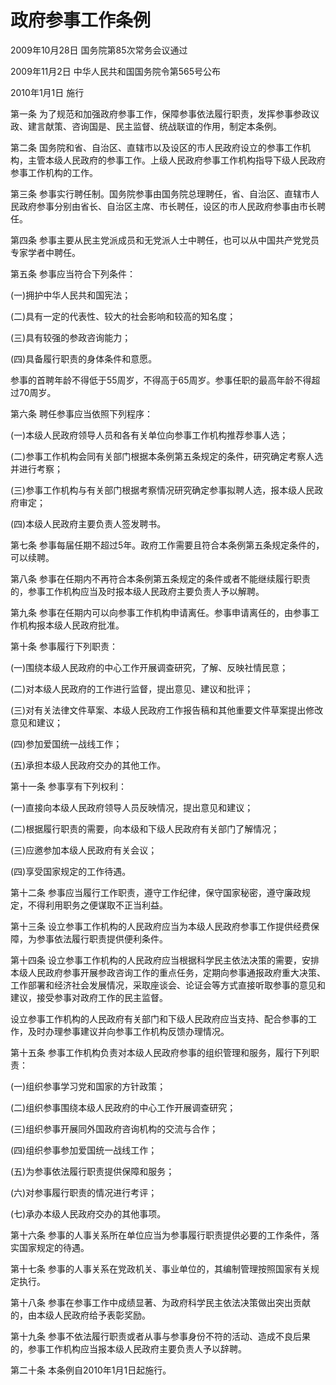 # 政府参事工作条例

2009年10月28日 国务院第85次常务会议通过

2009年11月2日 中华人民共和国国务院令第565号公布

2010年1月1日 施行

第一条 为了规范和加强政府参事工作，保障参事依法履行职责，发挥参事参政议政、建言献策、咨询国是、民主监督、统战联谊的作用，制定本条例。

第二条 国务院和省、自治区、直辖市以及设区的市人民政府设立的参事工作机构，主管本级人民政府的参事工作。上级人民政府参事工作机构指导下级人民政府参事工作机构的工作。

第三条 参事实行聘任制。国务院参事由国务院总理聘任，省、自治区、直辖市人民政府参事分别由省长、自治区主席、市长聘任，设区的市人民政府参事由市长聘任。

第四条 参事主要从民主党派成员和无党派人士中聘任，也可以从中国共产党党员专家学者中聘任。

第五条 参事应当符合下列条件：

(一)拥护中华人民共和国宪法；

(二)具有一定的代表性、较大的社会影响和较高的知名度；

(三)具有较强的参政咨询能力；

(四)具备履行职责的身体条件和意愿。

参事的首聘年龄不得低于55周岁，不得高于65周岁。参事任职的最高年龄不得超过70周岁。

第六条 聘任参事应当依照下列程序：

(一)本级人民政府领导人员和各有关单位向参事工作机构推荐参事人选；

(二)参事工作机构会同有关部门根据本条例第五条规定的条件，研究确定考察人选并进行考察；

(三)参事工作机构与有关部门根据考察情况研究确定参事拟聘人选，报本级人民政府审定；

(四)本级人民政府主要负责人签发聘书。

第七条 参事每届任期不超过5年。政府工作需要且符合本条例第五条规定条件的，可以续聘。

第八条 参事在任期内不再符合本条例第五条规定的条件或者不能继续履行职责的，参事工作机构应当及时报本级人民政府主要负责人予以解聘。

第九条 参事在任期内可以向参事工作机构申请离任。参事申请离任的，由参事工作机构报本级人民政府批准。

第十条 参事履行下列职责：

(一)围绕本级人民政府的中心工作开展调查研究，了解、反映社情民意；

(二)对本级人民政府的工作进行监督，提出意见、建议和批评；

(三)对有关法律文件草案、本级人民政府工作报告稿和其他重要文件草案提出修改意见和建议；

(四)参加爱国统一战线工作；

(五)承担本级人民政府交办的其他工作。

第十一条 参事享有下列权利：

(一)直接向本级人民政府领导人员反映情况，提出意见和建议；

(二)根据履行职责的需要，向本级和下级人民政府有关部门了解情况；

(三)应邀参加本级人民政府有关会议；

(四)享受国家规定的工作待遇。

第十二条 参事应当履行工作职责，遵守工作纪律，保守国家秘密，遵守廉政规定，不得利用职务之便谋取不正当利益。

第十三条 设立参事工作机构的人民政府应当为本级人民政府参事工作提供经费保障，为参事依法履行职责提供便利条件。

第十四条 设立参事工作机构的人民政府应当根据科学民主依法决策的需要，安排本级人民政府参事开展参政咨询工作的重点任务，定期向参事通报政府重大决策、工作部署和经济社会发展情况，采取座谈会、论证会等方式直接听取参事的意见和建议，接受参事对政府工作的民主监督。

设立参事工作机构的人民政府有关部门和下级人民政府应当支持、配合参事的工作，及时办理参事建议并向参事工作机构反馈办理情况。

第十五条 参事工作机构负责对本级人民政府参事的组织管理和服务，履行下列职责：

(一)组织参事学习党和国家的方针政策；

(二)组织参事围绕本级人民政府的中心工作开展调查研究；

(三)组织参事开展同外国政府咨询机构的交流与合作；

(四)组织参事参加爱国统一战线工作；

(五)为参事依法履行职责提供保障和服务；

(六)对参事履行职责的情况进行考评；

(七)承办本级人民政府交办的其他事项。

第十六条 参事的人事关系所在单位应当为参事履行职责提供必要的工作条件，落实国家规定的待遇。

第十七条 参事的人事关系在党政机关、事业单位的，其编制管理按照国家有关规定执行。

第十八条 参事在参事工作中成绩显著、为政府科学民主依法决策做出突出贡献的，由本级人民政府给予表彰奖励。

第十九条 参事不依法履行职责或者从事与参事身份不符的活动、造成不良后果的，参事工作机构应当报本级人民政府主要负责人予以辞聘。

第二十条 本条例自2010年1月1日起施行。
